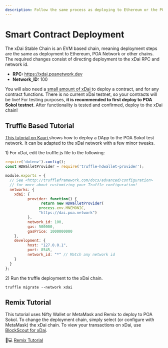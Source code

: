 ```yaml
---
description: Follow the same process as deploying to Ethereum or the POA Network
---
```


# Smart Contract Deployment

The xDai Stable Chain is an EVM based chain, meaning deployment steps are the same as deployment to Ethereum, POA Network or other chains. The required changes consist of directing deployment to the xDai RPC and network id.

* **RPC:** https://xdai.poanetwork.dev
* **Network\_ID:** 100

You will also need a [small amount of xDai ](../for-users/get-xdai-tokens.md)to deploy a contract, and for any contract functions. There is no current xDai testnet, so your contracts will be live! For testing purposes, **it is recommended to first deploy to POA Sokol testnet**. After functionality is tested and confirmed, deploy to the xDai chain!

## Truffle Based Tutorial

[This tutorial on Kauri ](https://kauri.io/article/549b50d2318741dbba209110bb9e350e/v12/poa-part-1-develop-and-deploy-a-smart-contract)shows how to deploy a DApp to the POA Sokol test network. It can be adapted to the xDai network with a few minor tweaks.

1\) For xDai, edit the truffle.js file to the following:

```javascript
require('dotenv').config();
const HDWalletProvider = require('truffle-hdwallet-provider');

module.exports = {
  // See <http://truffleframework.com/docs/advanced/configuration>
  // for more about customizing your Truffle configuration!
  networks: {
    xdai: {
          provider: function() {
                return new HDWalletProvider(
               process.env.MNEMONIC,
               "https://dai.poa.network")
          },
          network_id: 100,
          gas: 500000,
          gasPrice: 1000000000
    },
    development: {
          host: "127.0.0.1",
          port: 8545,
          network_id: "*" // Match any network id
    }
  }
};
```

2\) Run the truffle deployment to the xDai chain.

```text
truffle migrate --network xdai
```

## Remix Tutorial

This tutorial uses Nifty Wallet or MetaMask and Remix to deploy to POA Sokol. To change the deployment chain, simply select \(or configure with MetaMask\) the xDai chain. To view your transactions on xDai, use [BlockScout for xDai](https://blockscout.com/poa/xdai).

👩💻 [Remix Tutorial](https://forum.poa.network/t/tutorial-deploying-your-dapp-to-poa-network/1804)

 

